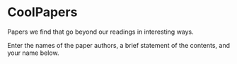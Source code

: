 # CoolPapers
Papers we find that go beyond our readings in interesting ways.

Enter the names of the paper authors, a brief statement of the contents, and your name below. 
